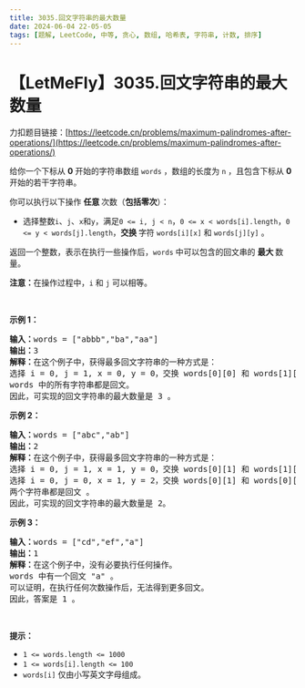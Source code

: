 ```yaml
---
title: 3035.回文字符串的最大数量
date: 2024-06-04 22-05-05
tags: [题解, LeetCode, 中等, 贪心, 数组, 哈希表, 字符串, 计数, 排序]
---
```


# 【LetMeFly】3035.回文字符串的最大数量

力扣题目链接：[https://leetcode.cn/problems/maximum-palindromes-after-operations/](https://leetcode.cn/problems/maximum-palindromes-after-operations/)

<p>给你一个下标从 <strong>0</strong> 开始的字符串数组 <code>words</code> ，数组的长度为 <code>n</code> ，且包含下标从 <strong>0</strong> 开始的若干字符串。</p>

<p>你可以执行以下操作 <strong>任意 </strong>次数（<strong>包括零次</strong>）：</p>

<ul>
	<li>选择整数<code>i</code>、<code>j</code>、<code>x</code>和<code>y</code>，满足<code>0 &lt;= i, j &lt; n</code>，<code>0 &lt;= x &lt; words[i].length</code>，<code>0 &lt;= y &lt; words[j].length</code>，<strong>交换 </strong>字符 <code>words[i][x]</code> 和 <code>words[j][y]</code> 。</li>
</ul>

<p>返回一个整数，表示在执行一些操作后，<code>words</code> 中可以包含的<span data-keyword="palindrome-string">回文串</span>的 <strong>最大 </strong>数量。</p>

<p><strong>注意：</strong>在操作过程中，<code>i</code> 和 <code>j</code> 可以相等。</p>

<p>&nbsp;</p>

<p><strong class="example">示例 1：</strong></p>

<pre>
<strong>输入：</strong>words = ["abbb","ba","aa"]
<strong>输出：</strong>3
<strong>解释：</strong>在这个例子中，获得最多回文字符串的一种方式是：
选择 i = 0, j = 1, x = 0, y = 0，交换 words[0][0] 和 words[1][0] 。words 变成了 ["bbbb","aa","aa"] 。
words 中的所有字符串都是回文。
因此，可实现的回文字符串的最大数量是 3 。
</pre>

<p><strong class="example">示例 2：</strong></p>

<pre>
<strong>输入：</strong>words = ["abc","ab"]
<strong>输出：</strong>2
<strong>解释：</strong>在这个例子中，获得最多回文字符串的一种方式是： 
选择 i = 0, j = 1, x = 1, y = 0，交换 words[0][1] 和 words[1][0] 。words 变成了 ["aac","bb"] 。
选择 i = 0, j = 0, x = 1, y = 2，交换 words[0][1] 和 words[0][2] 。words 变成了 ["aca","bb"] 。
两个字符串都是回文 。
因此，可实现的回文字符串的最大数量是 2。
</pre>

<p><strong class="example">示例 3：</strong></p>

<pre>
<strong>输入：</strong>words = ["cd","ef","a"]
<strong>输出：</strong>1
<strong>解释：</strong>在这个例子中，没有必要执行任何操作。
words 中有一个回文 "a" 。
可以证明，在执行任何次数操作后，无法得到更多回文。
因此，答案是 1 。
</pre>

<p>&nbsp;</p>

<p><strong>提示：</strong></p>

<ul>
	<li><code>1 &lt;= words.length &lt;= 1000</code></li>
	<li><code>1 &lt;= words[i].length &lt;= 100</code></li>
	<li><code>words[i]</code> 仅由小写英文字母组成。</li>
</ul>


    